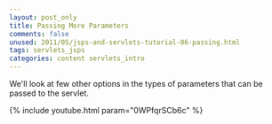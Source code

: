 ```yaml
---           
layout: post_only
title: Passing More Parameters
comments: false
unused: 2011/05/jsps-and-servlets-tutorial-06-passing.html
tags: servlets_jsps
categories: content servlets_intro
---
```


We'll look at few other options in the types of parameters that can be passed to the servlet.

{% include youtube.html param="0WPfqrSCb6c" %}
